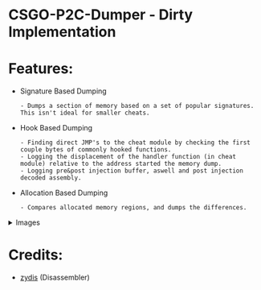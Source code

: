 # CSGO-P2C-Dumper - Dirty Implementation

# Features:

- Signature Based Dumping

      - Dumps a section of memory based on a set of popular signatures. This isn't ideal for smaller cheats.
      
- Hook Based Dumping

      - Finding direct JMP's to the cheat module by checking the first couple bytes of commonly hooked functions.
      - Logging the displacement of the handler function (in cheat module) relative to the address started the memory dump.
      - Logging pre&post injection buffer, aswell and post injection decoded assembly.
           
- Allocation Based Dumping

      - Compares allocated memory regions, and dumps the differences.

<details>
  <summary>Images</summary>
  
 ![ikFLJjM](https://user-images.githubusercontent.com/38055313/141925758-433d647d-de26-4319-a1ed-998e5d2a70c2.png)
</details>






# Credits:

- [zydis](https://github.com/zyantific/zydis) (Disassembler)



